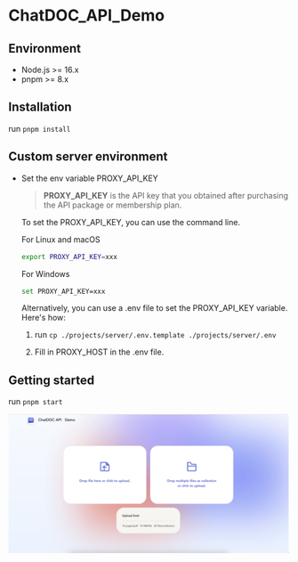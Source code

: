 # ChatDOC_API_Demo

## Environment

- Node.js >= 16.x
- pnpm >= 8.x

## Installation

run `pnpm install`

## Custom server environment

- Set the env variable PROXY_API_KEY 

  > **PROXY_API_KEY**  is the API key that you obtained after purchasing the API package or membership plan.

  To set the PROXY_API_KEY, you can use the command line.
  
  For Linux and macOS
  ```sh
  export PROXY_API_KEY=xxx
  ```
  For Windows
  ```sh
  set PROXY_API_KEY=xxx
  ```
  Alternatively, you can use a .env file to set the PROXY_API_KEY variable. Here's how:

  1. run `cp ./projects/server/.env.template ./projects/server/.env`

  2. Fill in PROXY_HOST in the .env file.


## Getting started

run `pnpm start`

![The started](./started.png)

